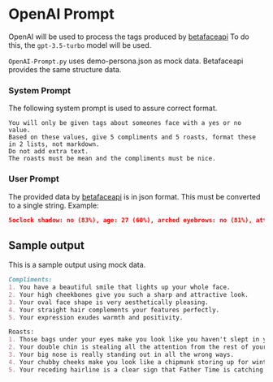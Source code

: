 # OpenAI Prompt
OpenAI will be used to process the tags produced by [betafaceapi](https://www.betafaceapi.com/demo.html)
To do this, the `gpt-3.5-turbo` model will be used.

`OpenAI-Prompt.py` uses demo-persona.json as mock data. Betafaceapi provides the same structure data.

### System Prompt
The following system prompt is used to assure correct format.
```
You will only be given tags about someones face with a yes or no value.
Based on these values, give 5 compliments and 5 roasts, format these in 2 lists, not markdown.
Do not add extra text.
The roasts must be mean and the compliments must be nice.
```

### User Prompt
The provided data by [betafaceapi](https://www.betafaceapi.com/demo.html) is in json format. This must be converted to a single string.
Example:
```json
5oclock shadow: no (83%), age: 27 (60%), arched eyebrows: no (81%), attractive: no (92%), bags under eyes: yes (21%), bald: no (21%), bangs: no, beard: no, big lips: no (61%), big nose: yes (30%), black hair: no (3%), blond hair: no (92%), blurry: no (9%), brown hair: no (5%), bushy eyebrows: no (31%), chubby: yes (43%), double chin: yes (26%), expression: smile (96%), gender: male (25%), glasses: yes, goatee: no, gray hair: no (31%), heavy makeup: no (88%), high cheekbones: yes, mouth open: yes, mustache: no (96%), narrow eyes: yes (4%), oval face: yes (62%), pale skin: no (96%), pitch: -9.84, pointy nose: no, race: white, receding hairline: yes (22%), rosy cheeks: no (80%), sideburns: no, straight hair: yes (65%), wavy hair: no, wearing earrings: no (30%), wearing hat: no (79%), wearing lipstick: no (80%), wearing necklace: no (67%), wearing necktie: no (6%), yaw: 4.32, young: no (16%),
```

## Sample output
This is a sample output using mock data.
```md
Compliments:
1. You have a beautiful smile that lights up your whole face.
2. Your high cheekbones give you such a sharp and attractive look.
3. Your oval face shape is very aesthetically pleasing.
4. Your straight hair complements your features perfectly.
5. Your expression exudes warmth and positivity.

Roasts:
1. Those bags under your eyes make you look like you haven't slept in years.
2. Your double chin is stealing all the attention from the rest of your features.
3. Your big nose is really standing out in all the wrong ways.
4. Your chubby cheeks make you look like a chipmunk storing up for winter.
5. Your receding hairline is a clear sign that Father Time is catching up to you.
```